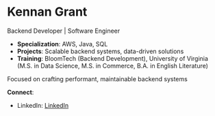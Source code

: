 # Kennan Grant

Backend Developer | Software Engineer

- **Specialization**: AWS, Java, SQL
- **Projects**: Scalable backend systems, data-driven solutions
- **Training**: BloomTech (Backend Development), University of Virginia (M.S. in Data Science, M.S. in Commerce, B.A. in English Literature)

Focused on crafting performant, maintainable backend systems

**Connect**:
- LinkedIn: [LinkedIn](https://www.linkedin.com/in/kennan-grant/)


